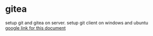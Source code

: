 # gitea
setup git and gitea on server. setup git client on windows and ubuntu  
[google link for this document ](https://docs.google.com/document/d/1al1XIk6g7dWJF-CSiiw_ev67WdT-LFcgRlD1rIv5cC4)
